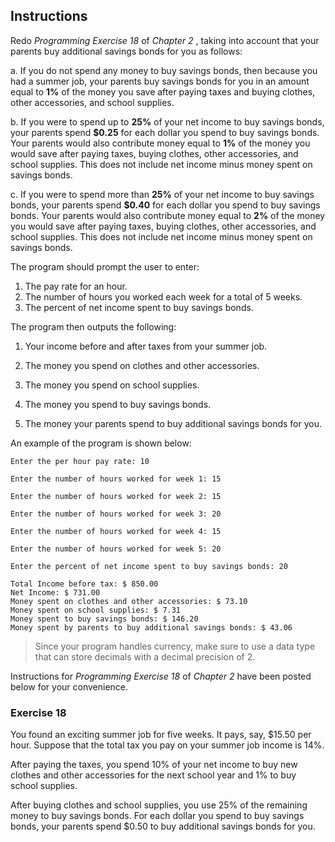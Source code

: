 ## Instructions
Redo *Programming Exercise 18* of *Chapter 2* , taking into account that your parents buy additional savings bonds for you as follows:

a. If you do not spend any money to buy savings bonds, then because you had a summer job, your parents buy savings bonds for you in an amount equal to **1%** of the money you save after paying taxes and buying clothes, other accessories, and school supplies. 

b. If you were to spend up to **25%** of your net income to buy savings bonds, your parents spend **$0.25** for each dollar you spend to buy savings bonds. Your parents would also contribute money equal to **1%** of the money you would save after paying taxes, buying clothes, other accessories, and school supplies. This does not include net income minus money spent on savings bonds.

c. If you were to spend more than **25%** of your net income to buy savings bonds, your parents spend **$0.40** for each dollar you spend to buy savings bonds. Your parents would also contribute money equal to **2%** of the money you would save after paying taxes,  buying clothes, other accessories, and school supplies. This does not include net income minus money spent on savings bonds. 

The program should prompt the user to enter:
1. The pay rate for an hour.
2. The number of hours you worked each week for a total of 5 weeks.
3. The percent of net income spent to buy savings bonds.

The program then outputs the following:

1. Your income before and after taxes from your summer job.

2. The money you spend on clothes and other accessories.

3. The money you spend on school supplies.

4. The money you spend to buy savings bonds.

5. The money your parents spend to buy additional savings bonds for you.

An example of the program is shown below:
```text
Enter the per hour pay rate: 10

Enter the number of hours worked for week 1: 15

Enter the number of hours worked for week 2: 15

Enter the number of hours worked for week 3: 20

Enter the number of hours worked for week 4: 15

Enter the number of hours worked for week 5: 20

Enter the percent of net income spent to buy savings bonds: 20

Total Income before tax: $ 850.00
Net Income: $ 731.00
Money spent on clothes and other accessories: $ 73.10
Money spent on school supplies: $ 7.31
Money spent to buy savings bonds: $ 146.20
Money spent by parents to buy additional savings bonds: $ 43.06
```

> Since your program handles currency, make sure to use a data type that can store decimals with a decimal precision of 2.


Instructions for *Programming Exercise 18* of *Chapter 2* have been posted below for your convenience.
### Exercise 18 ###
You found an exciting summer job for five weeks. It pays, say, $15.50 per hour. Suppose that the total tax you pay on your summer job income is 14%. 

After paying the taxes, you spend
10% of your net income to buy new clothes and other accessories for the next school year
and 1% to buy school supplies. 

After buying clothes and school supplies, you use 25% of the
remaining money to buy savings bonds. For each dollar you spend to buy savings bonds, your parents spend $0.50 to buy additional savings bonds for you. 



